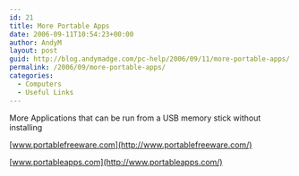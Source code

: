```yaml
---
id: 21
title: More Portable Apps
date: 2006-09-11T10:54:23+00:00
author: AndyM
layout: post
guid: http://blog.andymadge.com/pc-help/2006/09/11/more-portable-apps/
permalink: /2006/09/more-portable-apps/
categories:
  - Computers
  - Useful Links
---
```

More Applications that can be run from a USB memory stick without installing

[www.portablefreeware.com](http://www.portablefreeware.com/)

[www.portableapps.com](http://www.portableapps.com/)